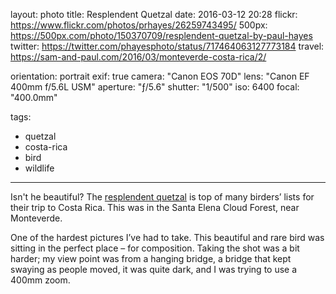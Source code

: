 layout: photo
title: Resplendent Quetzal
date: 2016-03-12 20:28
flickr: https://www.flickr.com/photos/prhayes/26259743495/
500px: https://500px.com/photo/150370709/resplendent-quetzal-by-paul-hayes
twitter: https://twitter.com/phayesphoto/status/717464063127773184
travel: https://sam-and-paul.com/2016/03/monteverde-costa-rica/2/

orientation: portrait
exif: true
camera: "Canon EOS 70D"
lens: "Canon EF 400mm f/5.6L USM"
aperture: "ƒ/5.6"
shutter: "1/500"
iso: 6400
focal: "400.0mm"

tags:
  - quetzal
  - costa-rica
  - bird
  - wildlife
---

Isn't he beautiful? The [resplendent quetzal](https://en.wikipedia.org/wiki/Resplendent_quetzal) is top of many birders’ lists for their trip to Costa Rica. This was in the Santa Elena Cloud Forest, near Monteverde.

One of the hardest pictures I’ve had to take. This beautiful and rare bird was sitting in the perfect place – for composition. Taking the shot was a bit harder; my view point was from a hanging bridge, a bridge that kept swaying as people moved, it was quite dark, and I was trying to use a 400mm zoom.
